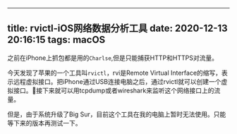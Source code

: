 
---
title: rvictl-iOS网络数据分析工具
date: 2020-12-13 20:16:15
tags: macOS
---
之前在iPhone上抓包都是用的`Charlse`,但是只能捕获HTTP和HTTPS对流量。

今天发现了苹果的一个工具叫`rvictl`，rvi是Remote Virtual Interface的缩写，表示远程虚拟接口。把iPhone通过USB连接电脑之后，通过rvictl就可以创建一个虚拟接口。接下来就可以用tcpdump或者wireshark来监听这个网络接口上的流量。

但是，由于系统升级了Big Sur，目前这个工具在我的电脑上暂时无法使用。只能等下来的版本再测试一下。